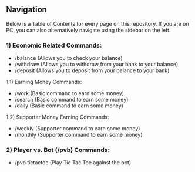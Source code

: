 ## Navigation
Below is a Table of Contents for every page on this repository. If you are on PC, you can also alternatively navigate using the sidebar on the left.

### 1) Economic Related Commands:
- /balance (Allows you to check your balance)
- /withdraw (Allows you to withdraw from your bank to your balance)
- /deposit (Allows you to deposit from your balance to your bank)

1.1) Earning Money Commands:
- /work (Basic command to earn some money)
- /search (Basic command to earn some money)
- /daily (Basic command to earn some money)

1.2) Supporter Money Earning Commands:
- /weekly (Supporter command to earn some money)
- /monthly (Supporter command to earn some money)

### 2) Player vs. Bot (/pvb) Commands:
- /pvb tictactoe (Play Tic Tac Toe against the bot)

